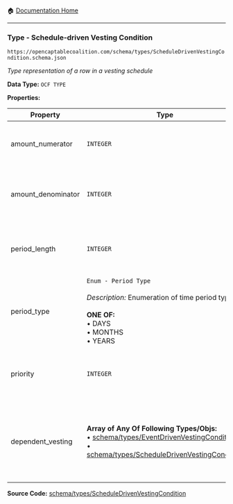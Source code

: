 :house: [Documentation Home](/README.md)

---

### Type - Schedule-driven Vesting Condition

`https://opencaptablecoalition.com/schema/types/ScheduleDrivenVestingCondition.schema.json`

_Type representation of a row in a vesting schedule_

**Data Type:** `OCF TYPE`

**Properties:**

| Property           | Type                                                                                                                                                                                                                                                              | Description                                                                     | Required   |
| ------------------ | ----------------------------------------------------------------------------------------------------------------------------------------------------------------------------------------------------------------------------------------------------------------- | ------------------------------------------------------------------------------- | ---------- |
| amount_numerator   | `INTEGER`                                                                                                                                                                                                                                                         | Numerator of the tranche amount (e.g. 1 in 1/48th)                              | `REQUIRED` |
| amount_denominator | `INTEGER`                                                                                                                                                                                                                                                         | Denominator of the tranche amount (e.g. 48 in 1/48th)                           | `REQUIRED` |
| period_length      | `INTEGER`                                                                                                                                                                                                                                                         | Length of period following the vesting start date for this tranche              | `REQUIRED` |
| period_type        | `Enum - Period Type`</br></br>_Description:_ Enumeration of time period types</br></br>**ONE OF:** </br>&bull; DAYS </br>&bull; MONTHS </br>&bull; YEARS                                                                                                          | Type of period (days, months, years)                                            | `REQUIRED` |
| priority           | `INTEGER`                                                                                                                                                                                                                                                         | What order should this period be calculated (1 is highest priority)             | -          |
| dependent_vesting  | **Array of Any Of Following Types/Objs:**</br>&bull; [schema/types/EventDrivenVestingCondition](/docs/schema/types/EventDrivenVestingCondition.md)</br>&bull; [schema/types/ScheduleDrivenVestingCondition](/docs/schema/types/ScheduleDrivenVestingCondition.md) | Vesting periods or conditions which become operative once this condition is met | -          |

**Source Code:** [schema/types/ScheduleDrivenVestingCondition](/schema/types/ScheduleDrivenVestingCondition.schema.json)

